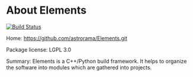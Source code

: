 # About Elements

[![Build Status](https://travis-ci.org/astrorama/conda-elements.svg?branch=master)](https://travis-ci.org/astrorama/conda-elements)

Home: https://github.com/astrorama/Elements.git

Package license: LGPL 3.0

Summary:  Elements is a C++/Python build framework. It helps to organize the software into modules which are gathered into projects.

